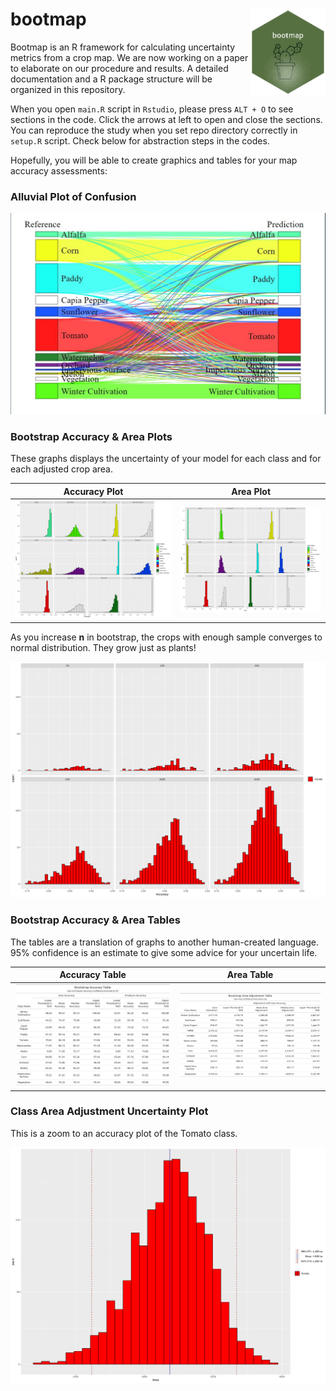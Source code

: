 # bootmap <a href='https://github.com/bkavlak/bootmap/blob/main/functions/bootmap-hexagon.R'><img src='visualizations/bootmap-15-hexagon.png' align="right" height="139" /></a>

Bootmap is an R framework for calculating uncertainty metrics from a crop map.
We are now working on a paper to elaborate on our procedure and results.
A detailed documentation and a R package structure will be organized in this repository.

When you open `main.R` script in `Rstudio`, please press `ALT + O` to see sections in the code.
Click the arrows at left to open and close the sections. 
You can reproduce the study when you set repo directory correctly in `setup.R` script.
Check below for abstraction steps in the codes.

Hopefully, you will be able to create graphics and tables for your map accuracy assessments:

### Alluvial Plot of Confusion
<div align="center"><img src="visualizations/bootmap_alluvialplot_testdata_allclasses.jpg"></div>


### Bootstrap Accuracy & Area Plots

These graphs displays the uncertainty of your model for each class and for each adjusted crop area.

Accuracy Plot              |  Area Plot
:-------------------------:|:-------------------------:
![](visualizations/bootmap_accuracyhistogram_rep1500_allclasses.png)  |  ![](visualizations/bootmap_areahistogram_rep1500_allclasses.png)


As you increase **n** in bootstrap, the crops with enough sample converges to normal distribution. They grow just as plants!
<div align="center"><img src="visualizations/bootmap_accuracyhistogram_differentreps_tomato.png"></div>

### Bootstrap Accuracy & Area Tables

The tables are a translation of graphs to another human-created language. 95% confidence is an estimate to give some advice for your uncertain life. 

Accuracy Table              |  Area Table
:-------------------------:|:-------------------------:
![](visualizations/bootmap_accuracytable_rep1500_allclasses.png)  |  ![](visualizations/bootmap_areatable_rep1500_allclasses.png)

### Class Area Adjustment Uncertainty Plot

This is a zoom to an accuracy plot of the Tomato class.

<div align="center"><img src="visualizations/bootmap_areahistogram_rep1500_Tomato.png"></div>
